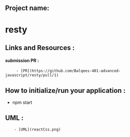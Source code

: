 ## Project name:

   # resty


## Links and Resources :
   #### submission PR : 
         - [PR](https://github.com/Balqees-401-advanced-javascript/resty/pull/1)


## How to initialize/run your application :
  -  npm start



## UML :
        - [UML](reactCss.png)